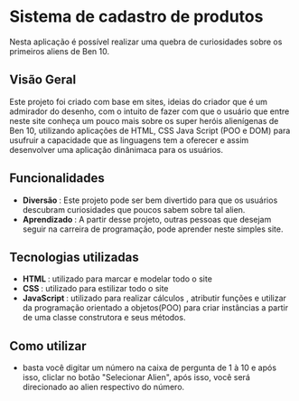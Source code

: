 # Sistema de cadastro de produtos
Nesta aplicação é possível realizar uma quebra de curiosidades sobre os primeiros aliens de Ben 10.
## Visão Geral
Este projeto foi criado com base em sites, ideias do criador que é um admirador do desenho, com o intuito de fazer com que o usuário que entre neste site conheça um pouco mais sobre os super heróis alienígenas de Ben 10, utilizando aplicações de HTML, CSS Java Script (POO e DOM) para usufruir a capacidade que as linguagens tem a oferecer e assim desenvolver uma aplicação dinânimaca para os usuários.
## Funcionalidades
- <strong> Diversão </strong>: Este projeto pode ser bem divertido para que os usuários descubram curiosidades que poucos sabem sobre tal alien.
- <strong> Aprendizado </strong>: A partir desse projeto, outras pessoas que desejam seguir na carreira de programação, pode aprender neste simples site.
## Tecnologias utilizadas
- <strong> HTML </strong>: utilizado para marcar e modelar todo o site
- <strong> CSS </strong>: utilizado para estilizar todo o site
- <strong> JavaScript </strong>: utilizado para realizar cálculos , atributir funções e utilizar da programação orientado a objetos(POO) para criar instâncias a partir de uma classe construtora e seus métodos.
## Como utilizar
- basta você digitar um número na caixa de pergunta de 1 à 10 e após isso, cliclar no botão "Selecionar Alien", após isso, você será direcionado ao alien respectivo do número.
